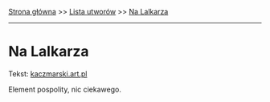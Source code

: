 [Strona główna](../index.md) >> [Lista utworów](../list.md) >> [Na Lalkarza](319.md)

---

# Na Lalkarza

Tekst: [kaczmarski.art.pl](https://www.kaczmarski.art.pl/tworczosc/wiersze/na-lalkarza/)

Element pospolity, nic ciekawego.